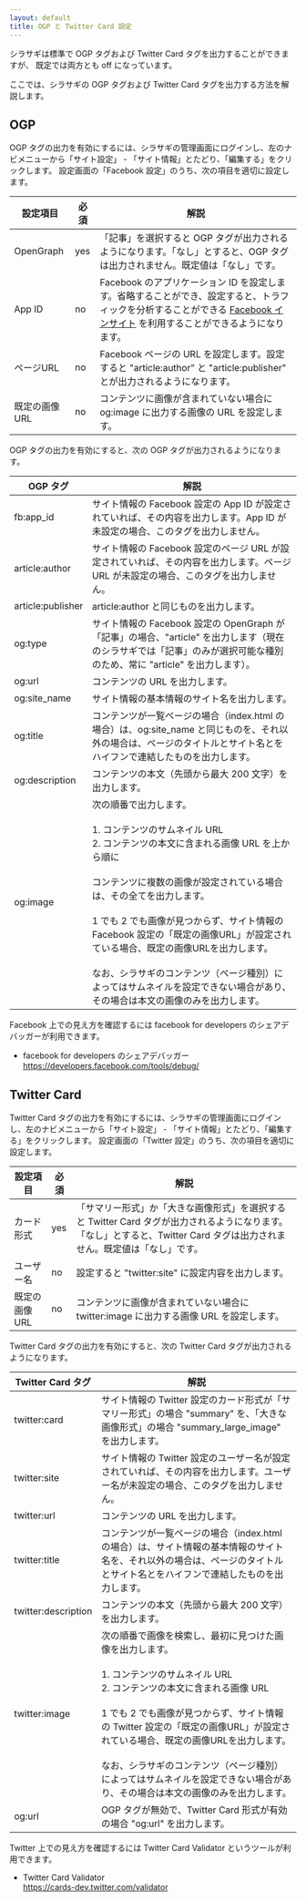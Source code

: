 ```yaml
---
layout: default
title: OGP と Twitter Card 設定
---
```


シラサギは標準で OGP タグおよび Twitter Card タグを出力することができますが、
既定では両方とも off になっています。

ここでは、シラサギの OGP タグおよび Twitter Card タグを出力する方法を解説します。


## OGP

OGP タグの出力を有効にするには、シラサギの管理画面にログインし、左のナビメニューから「サイト設定」 - 「サイト情報」とたどり、「編集する」をクリックします。
設定画面の「Facebook 設定」のうち、次の項目を適切に設定します。

| 設定項目    | 必須 | 解説 | 
|-----------|-----|-----|
| OpenGraph | yes | 「記事」を選択すると OGP タグが出力されるようになります。「なし」とすると、OGP タグは出力されません。既定値は「なし」です。
| App ID    | no  | Facebook のアプリケーション ID を設定します。省略することができ、設定すると、トラフィックを分析することができる [Facebook インサイト](https://www.facebook.com/help/794890670645072) を利用することができるようになります。
| ページURL  | no  | Facebook ページの URL を設定します。設定すると "article:author" と "article:publisher" とが出力されるようになります。
| 既定の画像URL | no  | コンテンツに画像が含まれていない場合に og:image に出力する画像の URL を設定します。

OGP タグの出力を有効にすると、次の OGP タグが出力されるようになります。

| OGP タグ   | 解説 |
|-----------|-----|
| fb:app_id | サイト情報の Facebook 設定の App ID が設定されていれば、その内容を出力します。App ID が未設定の場合、このタグを出力しません。
| article:author | サイト情報の Facebook 設定のページ URL が設定されていれば、その内容を出力します。ページ URL が未設定の場合、このタグを出力しません。
| article:publisher | article:author と同じものを出力します。
| og:type | サイト情報の Facebook 設定の OpenGraph が「記事」の場合、"article" を出力します（現在のシラサギでは「記事」のみが選択可能な種別のため、常に "article" を出力します）。
| og:url | コンテンツの URL を出力します。
| og:site_name | サイト情報の基本情報のサイト名を出力します。
| og:title | コンテンツが一覧ページの場合（index.html の場合）は、og:site_name と同じものを、それ以外の場合は、ページのタイトルとサイト名とをハイフンで連結したものを出力します。
| og:description | コンテンツの本文（先頭から最大 200 文字）を出力します。
| og:image | 次の順番で出力します。<br><br>1. コンテンツのサムネイル URL<br>2. コンテンツの本文に含まれる画像 URL を上から順に<br><br>コンテンツに複数の画像が設定されている場合は、その全てを出力します。<br><br>1 でも 2 でも画像が見つからず、サイト情報の Facebook 設定の「既定の画像URL」が設定されている場合、既定の画像URLを出力します。<br><br>なお、シラサギのコンテンツ（ページ種別）によってはサムネイルを設定できない場合があり、その場合は本文の画像のみを出力します。

Facebook 上での見え方を確認するには facebook for developers のシェアデバッガーが利用できます。

- facebook for developers のシェアデバッガー<br><https://developers.facebook.com/tools/debug/>


## Twitter Card

Twitter Card タグの出力を有効にするには、シラサギの管理画面にログインし、左のナビメニューから「サイト設定」 - 「サイト情報」とたどり、「編集する」をクリックします。
設定画面の「Twitter 設定」のうち、次の項目を適切に設定します。

| 設定項目    | 必須 | 解説 | 
|-----------|-----|-----|
| カード形式  | yes  | 「サマリー形式」か「大きな画像形式」を選択すると Twitter Card タグが出力されるようになります。「なし」とすると、Twitter Card タグは出力されません。既定値は「なし」です。
| ユーザー名 | no  | 設定すると "twitter:site" に設定内容を出力します。
| 既定の画像URL | no  | コンテンツに画像が含まれていない場合に twitter:image に出力する画像 URL を設定します。

Twitter Card タグの出力を有効にすると、次の Twitter Card タグが出力されるようになります。

| Twitter Card タグ | 解説 |
|------------------|-----|
| twitter:card     | サイト情報の Twitter 設定のカード形式が「サマリー形式」の場合 "summary" を、「大きな画像形式」の場合 "summary_large_image" を出力します。
| twitter:site     | サイト情報の Twitter 設定のユーザー名が設定されていれば、その内容を出力します。ユーザー名が未設定の場合、このタグを出力しません。
| twitter:url      | コンテンツの URL を出力します。
| twitter:title    | コンテンツが一覧ページの場合（index.html の場合）は、サイト情報の基本情報のサイト名を、それ以外の場合は、ページのタイトルとサイト名とをハイフンで連結したものを出力します。
| twitter:description | コンテンツの本文（先頭から最大 200 文字）を出力します。
| twitter:image    | 次の順番で画像を検索し、最初に見つけた画像を出力します。<br><br>1. コンテンツのサムネイル URL<br>2. コンテンツの本文に含まれる画像 URL<br><br>1 でも 2 でも画像が見つからず、サイト情報の Twitter 設定の「既定の画像URL」が設定されている場合、既定の画像URLを出力します。<br><br>なお、シラサギのコンテンツ（ページ種別）によってはサムネイルを設定できない場合があり、その場合は本文の画像のみを出力します。
| og:url           | OGP タグが無効で、Twitter Card 形式が有効の場合 "og:url" を出力します。

Twitter 上での見え方を確認するには Twitter Card Validator というツールが利用できます。

- Twitter Card Validator<br><https://cards-dev.twitter.com/validator>
